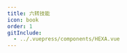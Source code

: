 ```yaml
---
title: 六转技能
icon: book
order: 1
gitInclude:
  - ../.vuepress/components/HEXA.vue
---
```


<HEXA></HEXA>

<script setup>
import HEXA from "@HEXA";
</script>